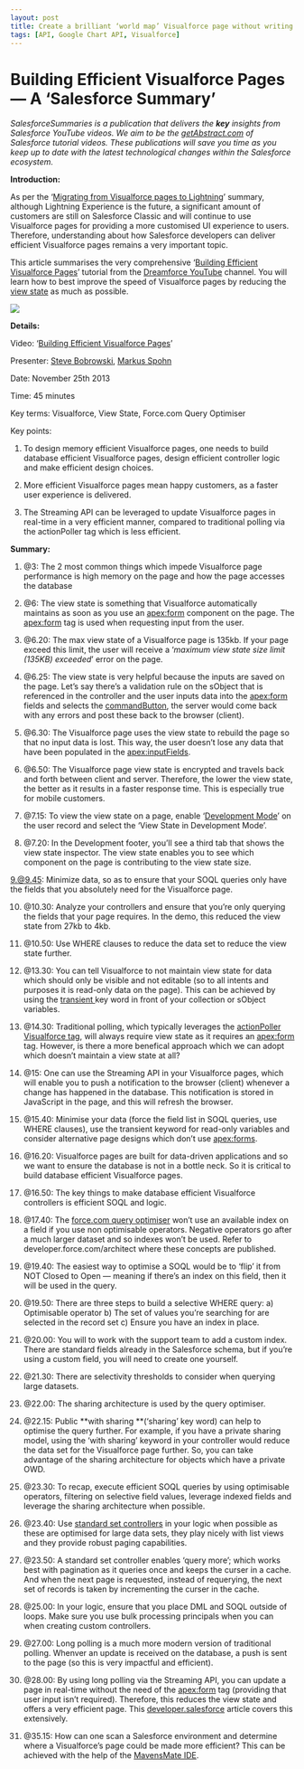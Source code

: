 ```yaml
---
layout: post
title: Create a brilliant ‘world map’ Visualforce page without writing any code!
tags: [API, Google Chart API, Visualforce]
---
```

# Building Efficient Visualforce Pages — A ‘Salesforce Summary’

*SalesforceSummaries is a publication that delivers the ***key*** insights from
Salesforce YouTube videos. We aim to be the
*[getAbstract.com](https://www.getabstract.com/en/)* of Salesforce tutorial
videos. These publications will save you time as you keep up to date with the
latest technological changes within the Salesforce ecosystem.*

**Introduction:**

As per the ‘[Migrating from Visualforce pages to
Lightning](https://medium.com/salesforcesummaries/migrating-visualforce-pages-to-lightning-a-salesforce-summary-9ef6375baf29)’
summary, although Lightning Experience is the future, a significant amount of
customers are still on Salesforce Classic and will continue to use Visualforce
pages for providing a more customised UI experience to users. Therefore,
understanding about how Salesforce developers can deliver efficient Visualforce
pages remains a very important topic.

This article summarises the very comprehensive ‘[Building Efficient Visualforce
Pages](https://www.youtube.com/watch?v=D2dAk99Yxvs&t=2393s)’ tutorial from the
[Dreamforce YouTube](https://www.youtube.com/channel/UCMSfoJzq24tEKNfdB4GaIqg)
channel. You will learn how to best improve the speed of Visualforce pages by
reducing the [view
state](https://developer.salesforce.com/page/An_Introduction_to_Visualforce_View_State)
as much as possible.

![](https://cdn-images-1.medium.com/max/720/1*0G2Bizt3Nija457FBhYdgQ.png)

**Details:**

Video: ‘[Building Efficient Visualforce
Pages](https://www.youtube.com/watch?v=D2dAk99Yxvs&t=2393s)’

Presenter: [Steve Bobrowski](https://www.linkedin.com/in/stevebobrowski/),
[Markus Spohn](https://www.linkedin.com/in/mspohn/)

Date: November 25th 2013

Time: 45 minutes

Key terms: Visualforce, View State, Force.com Query Optimiser

Key points:

1) To design memory efficient Visualforce pages, one needs to build database
efficient Visualforce pages, design efficient controller logic and make
efficient design choices.

2) More efficient Visualforce pages mean happy customers, as a faster user
experience is delivered.

3) The Streaming API can be leveraged to update Visualforce pages in real-time
in a very efficient manner, compared to traditional polling via the actionPoller
tag which is less efficient.

**Summary:**

1.  @3: The 2 most common things which impede Visualforce page performance is high
memory on the page and how the page accesses the database
1.  @6: The view state is something that Visualforce automatically maintains as soon
as you use an
[<apex:form>](https://developer.salesforce.com/docs/atlas.en-us.pages.meta/pages/pages_compref_form.htm)
component on the page. The <apex:form> tag is used when requesting input from
the user.
1.  @6.20: The max view state of a Visualforce page is 135kb. If your page exceed
this limit, the user will receive a ‘*maximum view state size limit (135KB)
exceeded*’ error on the page.
1.  @6.25: The view state is very helpful because the inputs are saved on the page.
Let’s say there’s a validation rule on the sObject that is referenced in the
controller and the user inputs data into the <apex:form> fields and selects the
[commandButton](https://developer.salesforce.com/docs/atlas.en-us.pages.meta/pages/pages_compref_commandButton.htm),
the server would come back with any errors and post these back to the browser
(client).
1.  @6.30: The Visualforce page uses the view state to rebuild the page so that no
input data is lost. This way, the user doesn’t lose any data that have been
populated in the
[<apex:inputFields>](https://developer.salesforce.com/docs/atlas.en-us.pages.meta/pages/pages_compref_inputField.htm).

6. @6.50: The Visualforce page view state is encrypted and travels back and
forth between client and server. Therefore, the lower the view state, the better
as it results in a faster response time. This is especially true for mobile
customers.

7. @7.15: To view the view state on a page, enable ‘[Development
Mode](https://help.salesforce.com/articleView?id=pages_dev_mode.htm&type=0)’ on
the user record and select the ‘View State in Development Mode’.

8. @7.20: In the Development footer, you’ll see a third tab that shows the view
state inspector. The view state enables you to see which component on the page
is contributing to the view state size.

9.@9.45: Minimize data, so as to ensure that your SOQL queries only have the
fields that you absolutely need for the Visualforce page.

10. @10.30: Analyze your controllers and ensure that you’re only querying the
fields that your page requires. In the demo, this reduced the view state from
27kb to 4kb.

11. @10.50: Use WHERE clauses to reduce the data set to reduce the view state
further.

12. @13.30: You can tell Visualforce to not maintain view state for data which
should only be visible and not editable (so to all intents and purposes it is
read-only data on the page). This can be achieved by using the [transient
](https://developer.salesforce.com/docs/atlas.en-us.pages.meta/pages/apex_classes_keywords_transient.htm)key
word in front of your collection or sObject variables.

13. @14.30: Traditional polling, which typically leverages the [actionPoller
Visualforce
tag](https://developer.salesforce.com/docs/atlas.en-us.pages.meta/pages/pages_compref_actionPoller.htm),
will always require view state as it requires an <apex:form> tag. However, is
there a more benefical approach which we can adopt which doesn’t maintain a view
state at all?

14. @15: One can use the Streaming API in your Visualforce pages, which will
enable you to push a notification to the browser (client) whenever a change has
happened in the database. This notification is stored in JavaScript in the page,
and this will refresh the browser.

15. @15.40: Minimise your data (force the field list in SOQL queries, use WHERE
clauses), use the transient keyword for read-only variables and consider
alternative page designs which don’t use <apex:forms>.

16. @16.20: Visualforce pages are built for data-driven applications and so we
want to ensure the database is not in a bottle neck. So it is critical to build
database efficient Visualforce pages.

17. @16.50: The key things to make database efficient Visualforce controllers is
efficient SOQL and logic.

18. @17.40: The [force.com query
optimiser](https://help.salesforce.com/articleView?id=000181277&r=https://www.google.co.uk/&type=1)
won’t use an available index on a field if you use non optimisable operators.
Negative operators go after a much larger dataset and so indexes won’t be used.
Refer to developer.force.com/architect where these concepts are published.

19. @19.40: The easiest way to optimise a SOQL would be to ‘flip’ it from NOT
Closed to Open — meaning if there’s an index on this field, then it will be used
in the query.

20. @19.50: There are three steps to build a selective WHERE query: a)
Optimisable operator b) The set of values you’re searching for are selected in
the record set c) Ensure you have an index in place.

21. @20.00: You will to work with the support team to add a custom index. There
are standard fields already in the Salesforce schema, but if you’re using a
custom field, you will need to create one yourself.

22. @21.30: There are selectivity thresholds to consider when querying large
datasets.

23. @22.00: The sharing architecture is used by the query optimiser.

24. @22.15: Public **with sharing **(‘sharing’ key word) can help to optimise
the query further. For example, if you have a private sharing model, using the
‘with sharing’ keyword in your controller would reduce the data set for the
Visualforce page further. So, you can take advantage of the sharing architecture
for objects which have a private OWD.

25. @23.30: To recap, execute efficient SOQL queries by using optimisable
operators, filtering on selective field values, leverage indexed fields and
leverage the sharing architecture when possible.

26. @23.40: Use [standard set
controllers](https://developer.salesforce.com/docs/atlas.en-us.pages.meta/pages/apex_pages_standardsetcontroller.htm)
in your logic when possible as these are optimised for large data sets, they
play nicely with list views and they provide robust paging capabilities.

27. @23.50: A standard set controller enables ‘query more’; which works best
with pagination as it queries once and keeps the curser in a cache. And when the
next page is requested, instead of requerying, the next set of records is taken
by incrementing the curser in the cache.

28. @25.00: In your logic, ensure that you place DML and SOQL outside of loops.
Make sure you use bulk processing principals when you can when creating custom
controllers.

29. @27.00: Long polling is a much more modern version of traditional polling.
Whenver an update is received on the database, a push is sent to the page (so
this is very impactful and efficient).

30. @28.00: By using long polling via the Streaming API, you can update a page
in real-time without the need of the <apex:form> tag (providing that user input
isn’t required). Therefore, this reduces the view state and offers a very
efficient page. This
[developer.salesforce](https://developer.salesforce.com/page/Alert!_Salesforce_Event_Notification_Designs_for_Force.com_Apps)
article covers this extensively.

31. @35.15: How can one scan a Salesforce environment and determine where a
Visualforce’s page could be made more efficient? This can be achieved with the
help of the [MavensMate IDE](http://mavensmate.com/).
